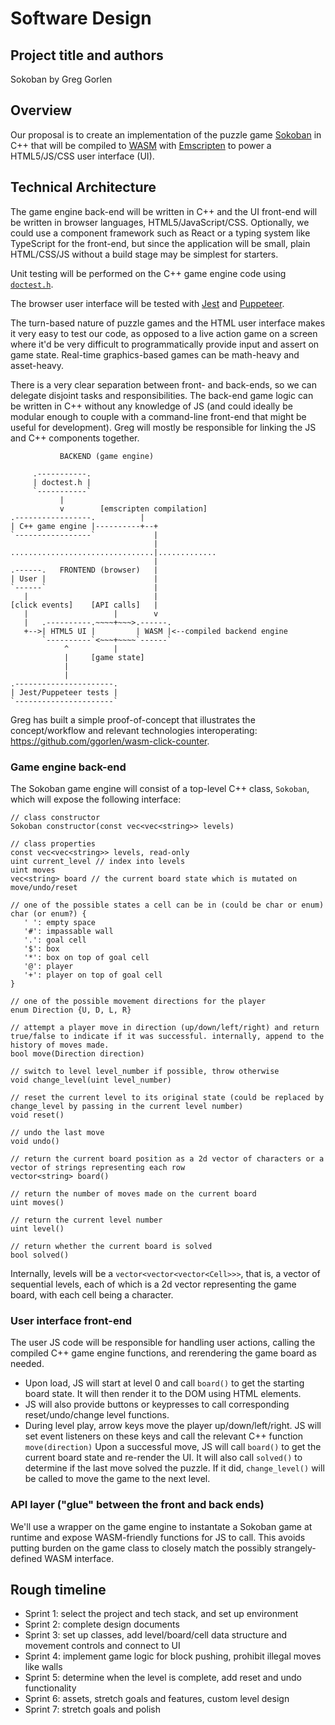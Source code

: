 # Software Design

## Project title and authors

Sokoban by Greg Gorlen

## Overview

Our proposal is to create an implementation of the puzzle game [Sokoban](https://en.wikipedia.org/wiki/Sokoban) in C++ that will be compiled to [WASM](https://en.wikipedia.org/wiki/WebAssembly) with [Emscripten](https://en.wikipedia.org/wiki/Emscripten) to power a HTML5/JS/CSS user interface (UI).

## Technical Architecture

The game engine back-end will be written in C++ and the UI front-end will be written in browser languages, HTML5/JavaScript/CSS. Optionally, we could use a component framework such as React or a typing system like TypeScript for the front-end, but since the application will be small, plain HTML/CSS/JS without a build stage may be simplest for starters.

Unit testing will be performed on the C++ game engine code using [`doctest.h`](https://github.com/doctest/doctest).

The browser user interface will be tested with [Jest](https://github.com/facebook/jest) and [Puppeteer](https://github.com/puppeteer/puppeteer/).

The turn-based nature of puzzle games and the HTML user interface makes it very easy to test our code, as opposed to a live action game on a screen where it'd be very difficult to programmatically provide input and assert on game state. Real-time graphics-based games can be math-heavy and asset-heavy.

There is a very clear separation between front- and back-ends, so we can delegate disjoint tasks and responsibilities. The back-end game logic can be written in C++ without any knowledge of JS (and could ideally be modular enough to couple with a command-line front-end that might be useful for development). Greg will mostly be responsible for linking the JS and C++ components together.

```
           BACKEND (game engine)

     .-----------.
     | doctest.h |
     `-----------`
           |
           v        [emscripten compilation]
.-----------------.          |
| C++ game engine |----------+--+
`-----------------`             |
                                |
................................|.............
                                |
.------.   FRONTEND (browser)   |
| User |                        |
`------`                        |
   |                            |
[click events]    [API calls]   |
   |                   |        v
   |   .----------.~~~~+~~~>.------.
   +-->| HTML5 UI |         | WASM |<--compiled backend engine
       `----------`<~~~+~~~~`------`
            ^          |
            |     [game state]
            |
            |
.----------------------.
| Jest/Puppeteer tests |
`----------------------`
```

Greg has built a simple proof-of-concept that illustrates the concept/workflow and relevant technologies interoperating: <https://github.com/ggorlen/wasm-click-counter>.

### Game engine back-end

The Sokoban game engine will consist of a top-level C++ class, `Sokoban`, which will expose the following interface:

```
// class constructor
Sokoban constructor(const vec<vec<string>> levels)

// class properties
const vec<vec<string>> levels, read-only
uint current_level // index into levels
uint moves
vec<string> board // the current board state which is mutated on move/undo/reset

// one of the possible states a cell can be in (could be char or enum)
char (or enum?) {
   ' ': empty space
   '#': impassable wall
   '.': goal cell
   '$': box
   '*': box on top of goal cell
   '@': player
   '+': player on top of goal cell
}

// one of the possible movement directions for the player
enum Direction {U, D, L, R}

// attempt a player move in direction (up/down/left/right) and return true/false to indicate if it was successful. internally, append to the history of moves made.
bool move(Direction direction)

// switch to level level_number if possible, throw otherwise
void change_level(uint level_number)

// reset the current level to its original state (could be replaced by change_level by passing in the current level number)
void reset()

// undo the last move
void undo()

// return the current board position as a 2d vector of characters or a vector of strings representing each row
vector<string> board()

// return the number of moves made on the current board
uint moves()

// return the current level number
uint level()

// return whether the current board is solved
bool solved()
```

Internally, levels will be a `vector<vector<vector<Cell>>>`, that is, a vector of sequential levels, each of which is a 2d vector representing the game board, with each cell being a character.

### User interface front-end

The user JS code will be responsible for handling user actions, calling the compiled C++ game engine functions, and rerendering the game board as needed.

- Upon load, JS will start at level 0 and call `board()` to get the starting board state. It will then render it to the DOM using HTML elements.
- JS will also provide buttons or keypresses to call corresponding reset/undo/change level functions.
- During level play, arrow keys move the player up/down/left/right. JS will set event listeners on these keys and call the relevant C++ function `move(direction)` Upon a successful move, JS will call `board()` to get the current board state and re-render the UI. It will also call `solved()` to determine if the last move solved the puzzle. If it did, `change_level()` will be called to move the game to the next level.

### API layer ("glue" between the front and back ends)

We'll use a wrapper on the game engine to instantate a Sokoban game at runtime and expose WASM-friendly functions for JS to call. This avoids putting burden on the game class to closely match the possibly strangely-defined WASM interface.

## Rough timeline

- Sprint 1: select the project and tech stack, and set up environment
- Sprint 2: complete design documents
- Sprint 3: set up classes, add level/board/cell data structure and movement controls and connect to UI
- Sprint 4: implement game logic for block pushing, prohibit illegal moves like walls
- Sprint 5: determine when the level is complete, add reset and undo functionality
- Sprint 6: assets, stretch goals and features, custom level design
- Sprint 7: stretch goals and polish


